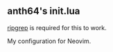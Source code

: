 ## anth64's init.lua

[ripgrep](https://github.com/BurntSushi/ripgrep) is required for this to work.

My configuration for Neovim.

